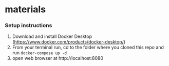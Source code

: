 # materials

### Setup instructions
1. Download and install Docker Desktop (https://www.docker.com/products/docker-desktop/)
2. From your terminal run, cd to the folder where you cloned this repo and run `docker-compose up -d`
3. open web browser at http://localhost:8080
